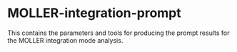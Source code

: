 # MOLLER-integration-prompt

This contains the parameters and tools for producing the prompt results for the MOLLER integration mode analysis.

